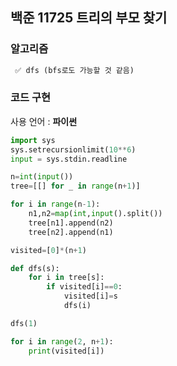## 백준 11725 트리의 부모 찾기

### 알고리즘

```txt
 ✅ dfs (bfs로도 가능할 것 같음)
```

### 코드 구현

사용 언어 : **파이썬**

```python
import sys
sys.setrecursionlimit(10**6)
input = sys.stdin.readline

n=int(input())
tree=[[] for _ in range(n+1)]

for i in range(n-1):
    n1,n2=map(int,input().split())
    tree[n1].append(n2)
    tree[n2].append(n1)

visited=[0]*(n+1)

def dfs(s):
    for i in tree[s]:
        if visited[i]==0:
            visited[i]=s
            dfs(i)

dfs(1)

for i in range(2, n+1):
    print(visited[i])
```
